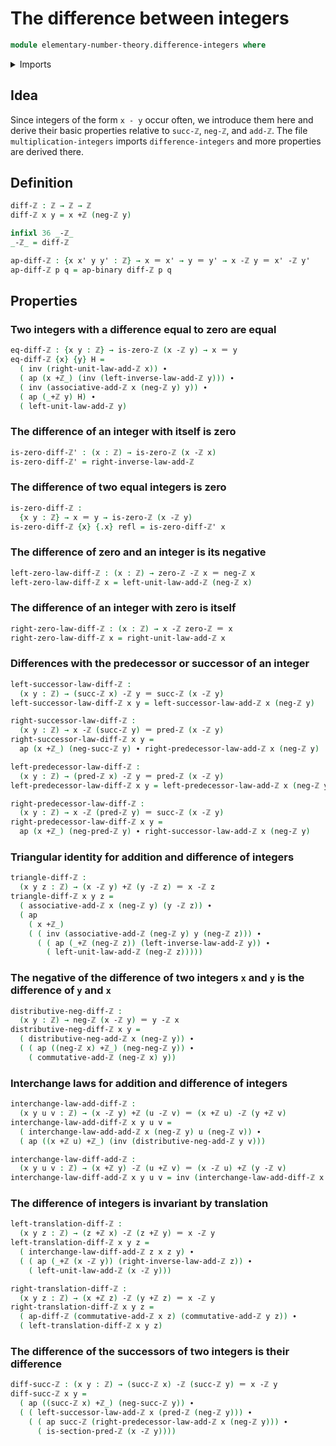 # The difference between integers

```agda
module elementary-number-theory.difference-integers where
```

<details><summary>Imports</summary>

```agda
open import elementary-number-theory.addition-integers
open import elementary-number-theory.integers

open import foundation.action-on-identifications-binary-functions
open import foundation.action-on-identifications-functions
open import foundation.identity-types
open import foundation.interchange-law
```

</details>

## Idea

Since integers of the form `x - y` occur often, we introduce them here and
derive their basic properties relative to `succ-ℤ`, `neg-ℤ`, and `add-ℤ`. The
file `multiplication-integers` imports `difference-integers` and more properties
are derived there.

## Definition

```agda
diff-ℤ : ℤ → ℤ → ℤ
diff-ℤ x y = x +ℤ (neg-ℤ y)

infixl 36 _-ℤ_
_-ℤ_ = diff-ℤ

ap-diff-ℤ : {x x' y y' : ℤ} → x ＝ x' → y ＝ y' → x -ℤ y ＝ x' -ℤ y'
ap-diff-ℤ p q = ap-binary diff-ℤ p q
```

## Properties

### Two integers with a difference equal to zero are equal

```agda
eq-diff-ℤ : {x y : ℤ} → is-zero-ℤ (x -ℤ y) → x ＝ y
eq-diff-ℤ {x} {y} H =
  ( inv (right-unit-law-add-ℤ x)) ∙
  ( ap (x +ℤ_) (inv (left-inverse-law-add-ℤ y))) ∙
  ( inv (associative-add-ℤ x (neg-ℤ y) y)) ∙
  ( ap (_+ℤ y) H) ∙
  ( left-unit-law-add-ℤ y)
```

### The difference of an integer with itself is zero

```agda
is-zero-diff-ℤ' : (x : ℤ) → is-zero-ℤ (x -ℤ x)
is-zero-diff-ℤ' = right-inverse-law-add-ℤ
```

### The difference of two equal integers is zero

```agda
is-zero-diff-ℤ :
  {x y : ℤ} → x ＝ y → is-zero-ℤ (x -ℤ y)
is-zero-diff-ℤ {x} {.x} refl = is-zero-diff-ℤ' x
```

### The difference of zero and an integer is its negative

```agda
left-zero-law-diff-ℤ : (x : ℤ) → zero-ℤ -ℤ x ＝ neg-ℤ x
left-zero-law-diff-ℤ x = left-unit-law-add-ℤ (neg-ℤ x)
```

### The difference of an integer with zero is itself

```agda
right-zero-law-diff-ℤ : (x : ℤ) → x -ℤ zero-ℤ ＝ x
right-zero-law-diff-ℤ x = right-unit-law-add-ℤ x
```

### Differences with the predecessor or successor of an integer

```agda
left-successor-law-diff-ℤ :
  (x y : ℤ) → (succ-ℤ x) -ℤ y ＝ succ-ℤ (x -ℤ y)
left-successor-law-diff-ℤ x y = left-successor-law-add-ℤ x (neg-ℤ y)

right-successor-law-diff-ℤ :
  (x y : ℤ) → x -ℤ (succ-ℤ y) ＝ pred-ℤ (x -ℤ y)
right-successor-law-diff-ℤ x y =
  ap (x +ℤ_) (neg-succ-ℤ y) ∙ right-predecessor-law-add-ℤ x (neg-ℤ y)

left-predecessor-law-diff-ℤ :
  (x y : ℤ) → (pred-ℤ x) -ℤ y ＝ pred-ℤ (x -ℤ y)
left-predecessor-law-diff-ℤ x y = left-predecessor-law-add-ℤ x (neg-ℤ y)

right-predecessor-law-diff-ℤ :
  (x y : ℤ) → x -ℤ (pred-ℤ y) ＝ succ-ℤ (x -ℤ y)
right-predecessor-law-diff-ℤ x y =
  ap (x +ℤ_) (neg-pred-ℤ y) ∙ right-successor-law-add-ℤ x (neg-ℤ y)
```

### Triangular identity for addition and difference of integers

```agda
triangle-diff-ℤ :
  (x y z : ℤ) → (x -ℤ y) +ℤ (y -ℤ z) ＝ x -ℤ z
triangle-diff-ℤ x y z =
  ( associative-add-ℤ x (neg-ℤ y) (y -ℤ z)) ∙
  ( ap
    ( x +ℤ_)
    ( ( inv (associative-add-ℤ (neg-ℤ y) y (neg-ℤ z))) ∙
      ( ( ap (_+ℤ (neg-ℤ z)) (left-inverse-law-add-ℤ y)) ∙
        ( left-unit-law-add-ℤ (neg-ℤ z)))))
```

### The negative of the difference of two integers `x` and `y` is the difference of `y` and `x`

```agda
distributive-neg-diff-ℤ :
  (x y : ℤ) → neg-ℤ (x -ℤ y) ＝ y -ℤ x
distributive-neg-diff-ℤ x y =
  ( distributive-neg-add-ℤ x (neg-ℤ y)) ∙
  ( ( ap ((neg-ℤ x) +ℤ_) (neg-neg-ℤ y)) ∙
    ( commutative-add-ℤ (neg-ℤ x) y))
```

### Interchange laws for addition and difference of integers

```agda
interchange-law-add-diff-ℤ :
  (x y u v : ℤ) → (x -ℤ y) +ℤ (u -ℤ v) ＝ (x +ℤ u) -ℤ (y +ℤ v)
interchange-law-add-diff-ℤ x y u v =
  ( interchange-law-add-add-ℤ x (neg-ℤ y) u (neg-ℤ v)) ∙
  ( ap ((x +ℤ u) +ℤ_) (inv (distributive-neg-add-ℤ y v)))

interchange-law-diff-add-ℤ :
  (x y u v : ℤ) → (x +ℤ y) -ℤ (u +ℤ v) ＝ (x -ℤ u) +ℤ (y -ℤ v)
interchange-law-diff-add-ℤ x y u v = inv (interchange-law-add-diff-ℤ x u y v)
```

### The difference of integers is invariant by translation

```agda
left-translation-diff-ℤ :
  (x y z : ℤ) → (z +ℤ x) -ℤ (z +ℤ y) ＝ x -ℤ y
left-translation-diff-ℤ x y z =
  ( interchange-law-diff-add-ℤ z x z y) ∙
  ( ( ap (_+ℤ (x -ℤ y)) (right-inverse-law-add-ℤ z)) ∙
    ( left-unit-law-add-ℤ (x -ℤ y)))

right-translation-diff-ℤ :
  (x y z : ℤ) → (x +ℤ z) -ℤ (y +ℤ z) ＝ x -ℤ y
right-translation-diff-ℤ x y z =
  ( ap-diff-ℤ (commutative-add-ℤ x z) (commutative-add-ℤ y z)) ∙
  ( left-translation-diff-ℤ x y z)
```

### The difference of the successors of two integers is their difference

```agda
diff-succ-ℤ : (x y : ℤ) → (succ-ℤ x) -ℤ (succ-ℤ y) ＝ x -ℤ y
diff-succ-ℤ x y =
  ( ap ((succ-ℤ x) +ℤ_) (neg-succ-ℤ y)) ∙
  ( ( left-successor-law-add-ℤ x (pred-ℤ (neg-ℤ y))) ∙
    ( ( ap succ-ℤ (right-predecessor-law-add-ℤ x (neg-ℤ y))) ∙
      ( is-section-pred-ℤ (x -ℤ y))))
```
